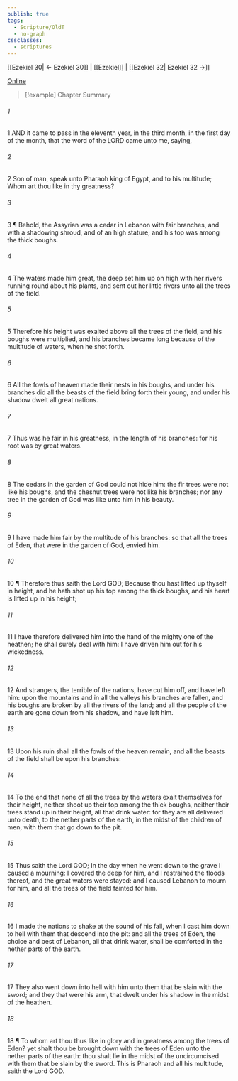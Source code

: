 ```yaml
---
publish: true
tags:
  - Scripture/OldT
  - no-graph
cssclasses:
  - scriptures
---
```

[[Ezekiel 30| ← Ezekiel 30]] | [[Ezekiel]] | [[Ezekiel 32| Ezekiel 32 →]]

[Online](https://churchofjesuschrist.org/study/scriptures/ot/ezek/31?lang=eng)

>[!example] Chapter Summary
>
###### 1
1 AND it came to pass in the eleventh year, in the third month, in the first day of the month, that the word of the LORD came unto me, saying,
###### 2
2 Son of man, speak unto Pharaoh king of Egypt, and to his multitude; Whom art thou like in thy greatness?
###### 3
3 ¶ Behold, the Assyrian was a cedar in Lebanon with fair branches, and with a shadowing shroud, and of an high stature; and his top was among the thick boughs.
###### 4
4 The waters made him great, the deep set him up on high with her rivers running round about his plants, and sent out her little rivers unto all the trees of the field.
###### 5
5 Therefore his height was exalted above all the trees of the field, and his boughs were multiplied, and his branches became long because of the multitude of waters, when he shot forth.
###### 6
6 All the fowls of heaven made their nests in his boughs, and under his branches did all the beasts of the field bring forth their young, and under his shadow dwelt all great nations.
###### 7
7 Thus was he fair in his greatness, in the length of his branches: for his root was by great waters.
###### 8
8 The cedars in the garden of God could not hide him: the fir trees were not like his boughs, and the chesnut trees were not like his branches; nor any tree in the garden of God was like unto him in his beauty.
###### 9
9 I have made him fair by the multitude of his branches: so that all the trees of Eden, that were in the garden of God, envied him.
###### 10
10 ¶ Therefore thus saith the Lord GOD; Because thou hast lifted up thyself in height, and he hath shot up his top among the thick boughs, and his heart is lifted up in his height;
###### 11
11 I have therefore delivered him into the hand of the mighty one of the heathen; he shall surely deal with him: I have driven him out for his wickedness.
###### 12
12 And strangers, the terrible of the nations, have cut him off, and have left him: upon the mountains and in all the valleys his branches are fallen, and his boughs are broken by all the rivers of the land; and all the people of the earth are gone down from his shadow, and have left him.
###### 13
13 Upon his ruin shall all the fowls of the heaven remain, and all the beasts of the field shall be upon his branches:
###### 14
14 To the end that none of all the trees by the waters exalt themselves for their height, neither shoot up their top among the thick boughs, neither their trees stand up in their height, all that drink water: for they are all delivered unto death, to the nether parts of the earth, in the midst of the children of men, with them that go down to the pit.
###### 15
15 Thus saith the Lord GOD; In the day when he went down to the grave I caused a mourning: I covered the deep for him, and I restrained the floods thereof, and the great waters were stayed: and I caused Lebanon to mourn for him, and all the trees of the field fainted for him.
###### 16
16 I made the nations to shake at the sound of his fall, when I cast him down to hell with them that descend into the pit: and all the trees of Eden, the choice and best of Lebanon, all that drink water, shall be comforted in the nether parts of the earth.
###### 17
17 They also went down into hell with him unto them that be slain with the sword; and they that were his arm, that dwelt under his shadow in the midst of the heathen.
###### 18
18 ¶ To whom art thou thus like in glory and in greatness among the trees of Eden?  yet shalt thou be brought down with the trees of Eden unto the nether parts of the earth: thou shalt lie in the midst of the uncircumcised with them that be slain by the sword.  This is Pharaoh and all his multitude, saith the Lord GOD.




